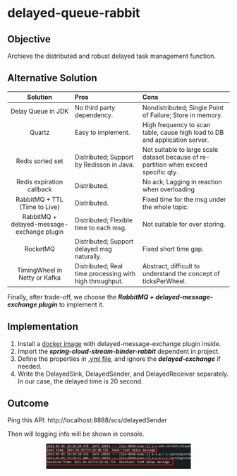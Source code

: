 
# delayed-queue-rabbit

## Objective

Archieve the distributed and robust delayed task management function.

## Alternative Solution

| Solution | Pros |Cons |
|:--:|:--|:--|
| Delay Queue in JDK |No third party dependency.|Nondistributed; Single Point of Failure; Store in memory. |
| Quartz |Easy to implement.|High frequency to scan table, cause high load to DB and application server. |
| Redis sorted set |Distributed; Support by Redisson in Java.|Not suitable to large scale dataset because of re-partition when exceed specific qty.|
| Redis expiration callback |Distributed.|No ack; Lagging in reaction when overloading|
| RabbitMQ + TTL (Time to Live) |Distributed.|Fixed time for the msg under the whole topic.|
| RabbitMQ + delayed-message-exchange plugin |Distributed; Flexible time to each msg.|Not suitable for over storing.|
| RocketMQ |Distributed; Support delayed msg naturally.|Fixed short time gap.|
| TimingWheel in Netty or Kafka |Distributed; Real time processing with high throughput.|Abstract, difficult to understand the concept of ticksPerWheel.|

Finally, after trade-off, we choose the ***RabbitMQ + delayed-message-exchange plugin*** to implement it.

## Implementation

 1. Install a [docker image](https://hub.docker.com/r/heidiks/rabbitmq-delayed-message-exchange/) with delayed-message-exchange plugin inside.
 2. Import the ***spring-cloud-stream-binder-rabbit*** dependent in project.
 3. Define the properties in [.yml file](https://github.com/saLeox/delayed-queue-rabbit/blob/main/src/main/resources/application.yml), and ignore the ***delayed-exchange*** if needed.
 4. Write the DelayedSink, DelayedSender, and DelayedReceiver separately. In our case, the delayed time is 20 second.

## Outcome

Ping this API: http://localhost:8888/scs/delayedSender

Then will logging info will be shown in console.

<div align=center><img src="https://raw.githubusercontent.com/saLeox/photoHub/main/20210505191111.png" width="65%"/></div>

